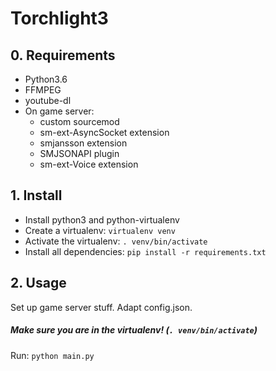 # Torchlight3

## 0. Requirements
 * Python3.6
 * FFMPEG
 * youtube-dl
 * On game server:
   * custom sourcemod
   * sm-ext-AsyncSocket extension
   * smjansson extension
   * SMJSONAPI plugin
   * sm-ext-Voice extension

## 1. Install
  * Install python3 and python-virtualenv
  * Create a virtualenv: `virtualenv venv`
  * Activate the virtualenv: `. venv/bin/activate`
  * Install all dependencies: `pip install -r requirements.txt`

## 2. Usage
Set up game server stuff.
Adapt config.json.

##### Make sure you are in the virtualenv! (`. venv/bin/activate`)
Run: `python main.py`
